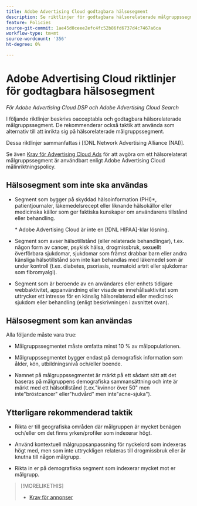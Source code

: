 ```yaml
---
title: Adobe Advertising Cloud godtagbara hälsosegment
description: Se riktlinjer för godtagbara hälsorelaterade målgruppssegment och taktik att använda som alternativ till att inrikta sig på hälsorelaterade målgruppssegment.
feature: Policies
source-git-commit: 1ae45d0ceee2efc4fc52b86fd6737d4c7467a6ca
workflow-type: tm+mt
source-wordcount: '356'
ht-degree: 0%

---
```


# Adobe Advertising Cloud riktlinjer för godtagbara hälsosegment

*För Adobe Advertising Cloud DSP och Adobe Advertising Cloud Search*

I följande riktlinjer beskrivs oacceptabla och godtagbara hälsorelaterade målgruppssegment. De rekommenderar också taktik att använda som alternativ till att inrikta sig på hälsorelaterade målgruppssegment.

Dessa riktlinjer sammanfattas i [!DNL Network Advertising Alliance (NAI)].

Se även [Krav för Advertising Cloud Ads](/help/policies/ad-requirements-policy.md) för att avgöra om ett hälsorelaterat målgruppssegment är användbart enligt Adobe Advertising Cloud målinriktningspolicy.

## Hälsosegment som inte ska användas

* Segment som bygger på skyddad hälsoinformation (PHI)\*, patientjournaler, läkemedelsrecept eller liknande hälsokällor eller medicinska källor som ger faktiska kunskaper om användarens tillstånd eller behandling.

   \* Adobe Advertising Cloud är inte en [!DNL HIPAA]-klar lösning.

* Segment som avser hälsotillstånd (eller relaterade behandlingar), t.ex. någon form av cancer, psykisk hälsa, drogmissbruk, sexuellt överförbara sjukdomar, sjukdomar som främst drabbar barn eller andra känsliga hälsotillstånd som inte kan behandlas med läkemedel som är under kontroll (t.ex. diabetes, psoriasis, reumatoid artrit eller sjukdomar som fibromyalgi).

* Segment som är beroende av en användares eller enhets tidigare webbaktivitet, appanvändning eller visade en innehållsaktivitet som uttrycker ett intresse för en känslig hälsorelaterad eller medicinsk sjukdom eller behandling (enligt beskrivningen i avsnittet ovan).

## Hälsosegment som kan användas

Alla följande måste vara true:

* Målgruppssegmentet måste omfatta minst 10 % av målpopulationen.

* Målgruppssegmentet bygger endast på demografisk information som ålder, kön, utbildningsnivå och/eller boende.

* Namnet på målgruppssegmentet är märkt på ett sådant sätt att det baseras på målgruppens demografiska sammansättning och inte är märkt med ett hälsotillstånd (t.ex.&quot;kvinnor över 50&quot; men inte&quot;bröstcancer&quot; eller&quot;hudvård&quot; men inte&quot;acne-sjuka&quot;).

## Ytterligare rekommenderad taktik

* Rikta er till geografiska områden där målgruppen är mycket benägen och/eller om det finns yrken/profiler som indexerar högt.

* Använd kontextuell målgruppsanpassning för nyckelord som indexeras högt med, men som inte uttryckligen relateras till drogmissbruk eller är knutna till någon målgrupp.

* Rikta in er på demografiska segment som indexerar mycket mot er målgrupp.

>[!MORELIKETHIS]
>
>* [Krav för annonser](/help/policies/ad-requirements-policy.md)

